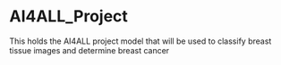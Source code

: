 # AI4ALL_Project
This holds the AI4ALL project model that will be used to classify breast tissue images and determine breast cancer
